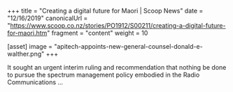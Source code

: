 +++
title = "Creating a digital future for Maori | Scoop News"
date = "12/16/2019"
canonicalUrl = "https://www.scoop.co.nz/stories/PO1912/S00211/creating-a-digital-future-for-maori.htm"
fragment = "content"
weight = 10

[asset]
    image = "apitech-appoints-new-general-counsel-donald-e-walther.png"
+++

It sought an urgent interim ruling and recommendation that nothing be done 
to pursue the spectrum management policy embodied in the Radio 
Communications ...
